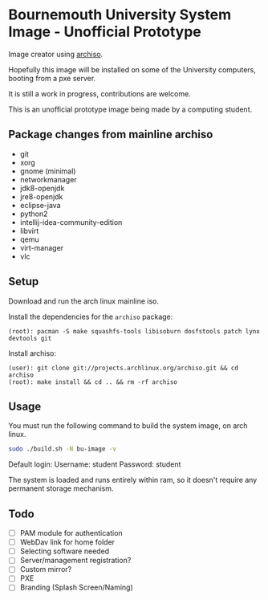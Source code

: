 # Bournemouth University System Image - Unofficial Prototype

Image creator using [archiso](https://wiki.archlinux.org/index.php/Archiso).

Hopefully this image will be installed on some of the University computers, booting from a pxe server.

It is still a work in progress, contributions are welcome.

This is an unofficial prototype image being made by a computing student.

## Package changes from mainline archiso
- git
- xorg
- gnome (minimal)
- networkmanager
- jdk8-openjdk
- jre8-openjdk
- eclipse-java
- python2
- intellij-idea-community-edition
- libvirt
- qemu
- virt-manager
- vlc

## Setup
Download and run the arch linux mainline iso.

Install the dependencies for the `archiso` package:

    (root): pacman -S make squashfs-tools libisoburn dosfstools patch lynx devtools git

Install archiso:

    (user): git clone git://projects.archlinux.org/archiso.git && cd archiso
    (root): make install && cd .. && rm -rf archiso

## Usage
You must run the following command to build the system image, on arch linux.

```bash
sudo ./build.sh -N bu-image -v
```

Default login:
    Username: student
    Password: student

The system is loaded and runs entirely within ram, so it doesn't require any permanent storage mechanism.

## Todo
- [ ] PAM module for authentication
- [ ] WebDav link for home folder
- [ ] Selecting software needed
- [ ] Server/management registration?
- [ ] Custom mirror?
- [ ] PXE
- [ ] Branding (Splash Screen/Naming)
